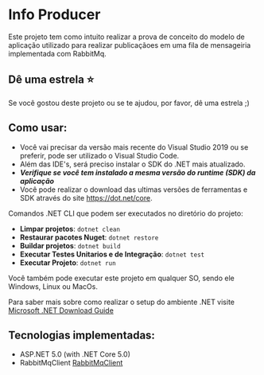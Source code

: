 Info Producer
=====================
Este projeto tem como intuito realizar a prova de conceito do modelo de aplicação utilizado para realizar publicaçãoes em uma fila de mensageiria implementada com RabbitMq. 

## Dê uma estrela :star:
Se você gostou deste projeto ou se te ajudou, por favor, dê uma estrela ;)

## Como usar:
- Você vai precisar da versão mais recente do Visual Studio 2019 ou se preferir, pode ser utilizado o Visual Studio Code.
- Além das IDE's, será preciso instalar o SDK do .NET mais atualizado.
- ***Verifique se você tem instalado a mesma versão do runtime (SDK) da aplicação***
- Você pode realizar o download das ultimas versões de ferramentas e SDK através do site https://dot.net/core.

Comandos .NET CLI que podem ser executados no diretório do projeto:
- **Limpar projetos**: ```dotnet clean```
- **Restaurar pacotes Nuget**: ```dotnet restore```
- **Buildar projetos**: ```dotnet build```
- **Executar Testes Unitarios e de Integração**: ```dotnet test```
- **Executar Projeto**: ```dotnet run```

Você também pode executar este projeto em qualquer SO, sendo ele Windows, Linux ou MacOs.

Para saber mais sobre como realizar o setup do ambiente .NET visite [Microsoft .NET Download Guide](https://www.microsoft.com/net/download) 

## Tecnologias implementadas:
- ASP.NET 5.0 (with .NET Core 5.0)
- RabbitMqClient [RabbitMqClient](https://www.nuget.org/packages/RabbitMQ.Client/)